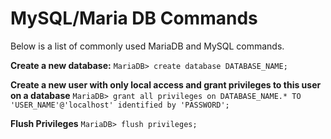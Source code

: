 # MySQL/Maria DB Commands

Below is a list of commonly used MariaDB and MySQL commands.

**‌Create a new database:**
`MariaDB> create database DATABASE_NAME;`

**Create a new user with only local access and grant privileges to this user on a database**
`MariaDB> grant all privileges on DATABASE_NAME.* TO 'USER_NAME'@'localhost' identified by 'PASSWORD';`

**Flush Privileges**
`MariaDB> flush privileges;`